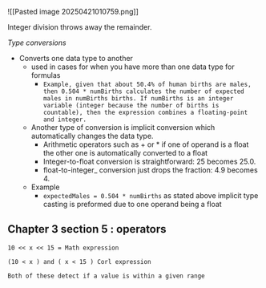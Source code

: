 ![[Pasted image 20250421010759.png]]


Integer division throws away the remainder.

*Type conversions*
* Converts one data type to another 
	* used in cases for when you have more than one data type for formulas 
		* `Example, given that about 50.4% of human births are males, then 0.504 * numBirths calculates the number of expected males in numBirths births. If numBirths is an integer variable (integer because the number of births is countable), then the expression combines a floating-point and integer.`
	* Another type of conversion is implicit conversion which automatically changes the data type. 
		* Arithmetic operators such as + or * if one of operand is a float the other one is automatically converted to a float 
		* Integer-to-float conversion is straightforward: 25 becomes 25.0.
		* float-to-integer_ conversion just drops the fraction: 4.9 becomes 4.
	* Example
		* `expectedMales = 0.504 * numBirths` as stated above implicit type casting is preformed due to one operand being a float   


## Chapter 3 section 5 : operators
```
10 << x << 15 = Math expression 

(10 < x ) and ( x < 15 ) Corl expression 

Both of these detect if a value is within a given range 

```